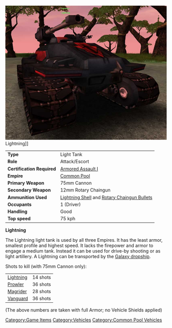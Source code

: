 ![](images/Lightning.jpg "fig:Lightning.jpg") Lightning\]\]

|                            |                                                                                                 |
| -------------------------- | ----------------------------------------------------------------------------------------------- |
| **Type**                   | Light Tank                                                                                      |
| **Role**                   | Attack/Escort                                                                                   |
| **Certification Required** | [Armored Assault I](../certifications/Armored_Assault_I.md)                                                       |
| **Empire**                 | [Common Pool](../terminology/Common_Pool.md)                                                                   |
| **Primary Weapon**         | 75mm Cannon                                                                                     |
| **Secondary Weapon**       | 12mm Rotary Chaingun                                                                            |
| **Ammunition Used**        | [Lightning Shell](../ammunition/Lightning_Shell.md) and [Rotary Chaingun Bullets](../ammunition/Rotary_Chaingun_Bullets.md) |
| **Occupants**              | 1 (Driver)                                                                                      |
| **Handling**               | Good                                                                                            |
| **Top speed**              | 75 kph                                                                                          |

**Lightning**

The Lightning light tank is used by all three Empires. It has the least
armor, smallest profile and highest speed. It lacks the firepower and
armor to engage a medium tank. Instead it can be used for drive-by
shooting or as light artillery. A Lightning can be transported by the
[Galaxy dropship](Galaxy.md).

Shots to kill (with 75mm Cannon only):

|                           |          |
| ------------------------- | -------- |
| [Lightning](Lightning.md) | 14 shots |
| [Prowler](Prowler.md)     | 36 shots |
| [Magrider](../Magrider.md)   | 28 shots |
| [Vanguard](Vanguard.md)   | 36 shots |

(The above numbers are taken with full Armor; no Vehicle Shields
applied)

[Category:Game Items](Category:Game_Items.md)
[Category:Vehicles](Category:Vehicles.md) [Category:Common Pool
Vehicles](Category:Common_Pool_Vehicles.md)
